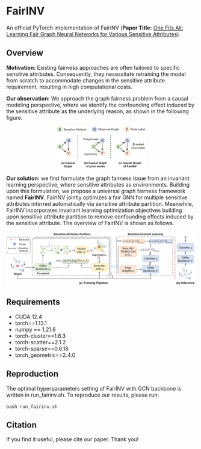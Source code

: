 # FairINV
An official PyTorch implementation of FairINV (**Paper Title:** [One Fits All: Learning Fair Graph Neural Networks for Various Sensitive Attributes](https://arxiv.org/abs/2406.13544)).

## Overview
**Motivation:** Existing fairness approaches are often tailored to specific sensitive attributes. Consequently, they necessitate retraining the model from scratch to accommodate changes in the sensitive attribute requirement, resulting in high computational costs.

**Our observation:** We approach the graph fairness problem from a causal modeling perspective, where we identify the confounding effect induced by the sensitive attribute as the underlying reason, as shown in the following figure.


<div style="text-align: center;">
    <img src="./imgs/causal_analysis.png" style="zoom: 30%;" width="800" />
</div>

**Our solution:** we first formulate the graph fairness issue from an invariant learning perspective, where sensitive attributes as environments. Building upon this formulation, we propose a universal graph fairness framework named **FairINV**. FairINV jointly optimizes a fair GNN for multiple sensitive attributes inferred automatically via sensitive attribute partition. Meanwhile, FairINV incorporates invariant learning optimization objectives building upon sensitive attribute partition to remove confounding effects induced by the sensitive attribute. The overview of FairINV is shown as follows.

<div style="text-align: center;">
    <img src="./imgs/overview.png" style="zoom: 50%;" />
</div>

## Requirements
- CUDA 12.4
- torch==1.13.1
- numpy == 1.21.6
- torch-cluster==1.6.3
- torch-scatter==2.1.2
- torch-sparse==0.6.18
- torch_geometric==2.4.0


## Reproduction
The optimal hyperparameters setting of FairINV with GCN backbone is written in run_fairinv.sh. To reproduce our results, please run:
```shell
bash run_fairinv.sh
```

## Citation
If you find it useful, please cite our paper. Thank you!